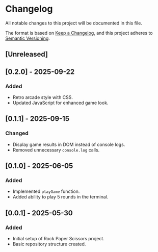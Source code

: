 # Changelog
All notable changes to this project will be documented in this file.

The format is based on [Keep a Changelog](https://keepachangelog.com/en/1.0.0/),
and this project adheres to [Semantic Versioning](https://semver.org/spec/v2.0.0.html).

## [Unreleased]

## [0.2.0] - 2025-09-22
### Added
- Retro arcade style with CSS.
- Updated JavaScript for enhanced game look.

## [0.1.1] - 2025-09-15
### Changed
- Display game results in DOM instead of console logs.
- Removed unnecessary `console.log` calls.

## [0.1.0] - 2025-06-05
### Added
- Implemented `playGame` function.
- Added ability to play 5 rounds in the terminal.

## [0.0.1] - 2025-05-30
### Added
- Initial setup of Rock Paper Scissors project.
- Basic repository structure created.
